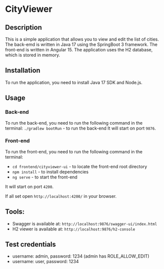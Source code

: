 # CityViewer

## Description
This is a simple application that allows you to view and edit the list of cities.
The back-emd is written in Java 17 using the SpringBoot 3 framework.
The front-end is written in Angular 15.
The application uses the H2 database, which is stored in memory.

## Installation
To run the application, you need to install Java 17 SDK and Node.js.

## Usage

### Back-end
To run the back-end, you need to run the following command in the terminal:
`./gradlew bootRun` - to run the back-end
It will start on port `9876`.

### Front-end
To run the front-end, you need to run the following command in the terminal:
- `cd frontend/cityviewer-ui` - to locate the front-end root directory
- `npm install` - to install dependencies
- `ng serve` - to start the front-end

It will start on port `4200`.

If all set open `http://localhost:4200/` in your browser.

## Tools:
- Swagger is available at: `http://localhost:9876/swagger-ui/index.html`
- H2 viewer is available at: `http://localhost:9876/h2-console`

## Test credentials
- username: admin, password: 1234 (admin has ROLE_ALLOW_EDIT)
- username: user, password: 1234

